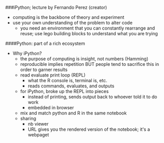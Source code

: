 ###iPython; lecture by Fernando Perez (creator)

- computing is the backbone of theory and experiment
- use your own understanding of the problem to alter code
  - you need an environment that you can constantly rearrange and reuse; use lego building blocks to understand what you are trying

####Python: part of a rich ecosystem
- Why iPython?
  - the purpose of computing is insight, not numbers (Hamming)
  - reproducible implies repetition BUT people tend to sacrifice this in order to garner results
  - read evaluate print loop (REPL)
    - what the R console is, terminal is, etc.
    - reads commands, evaluates, and outputs
  - for iPython, broke up the REPL into pieces
    - instead of printing, sends output back to whoever told it to do work
    - embedded in browser
  - mix and match python and R in the same notebook
  - sharing
    - nb viewer
    - URL gives you the rendered version of the notebook; it's a webpaget
